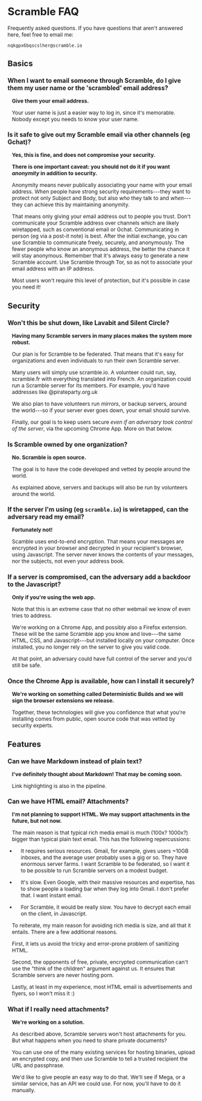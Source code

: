 <style>
body { width:600px; font-size:12px; }
p { margin-left:10px; }
</style>

Scramble FAQ
=======
<div>Frequently asked questions. If you have questions that aren't answered here, feel free to email me:</div>

    nqkgpx6bqscslher@scramble.io

Basics
----
### When I want to email someone through Scramble, do I give them my user name or the 'scrambled' email address? 
**Give them your email address.**

Your user name is just a easier way to log in, since it's memorable. Nobody except you needs to know your user name.

### Is it safe to give out my Scramble email via other channels (eg Gchat)?
**Yes, this is fine, and does not compromise your security.**

**There is one important caveat: you should not do it if you want *anonymity* in addition to security.**

Anonymity means never publically associating your name with your email address. When people have strong security requirements---they want to protect not only Subject and Body, but also *who* they talk to and *when*---they can achieve this by maintaining anonymity. 

That means only giving your email address out to people you trust. Don't communicate your Scramble address over channels which are likely wiretapped, such as conventional email or Gchat. Communicating in person (eg via a post-it note) is best. After the initial exchange, you can use Scramble to communicate freely, securely, and anonymously. The fewer people who know an anonymous address, the better the chance it will stay anonymous. Remember that it's always easy to generate a new Scramble account. Use Scramble through Tor, so as not to associate your email address with an IP address.

Most users won't require this level of protection, but it's possible in case you need it!

Security
-----
### Won't this be shut down, like Lavabit and Silent Circle?
**Having many Scramble servers in many places makes the system more robust.**

Our plan is for Scramble to be federated. That means that it's easy for organizations and even individuals to run their own Scramble server.

Many users will simply use scramble.io. A volunteer could run, say, scramble.fr with everything translated into French. An organization could run a Scramble server for its members. For example, you'd have addresses like <hash>@pirateparty.org.uk

We also plan to have volunteers run *mirrors*, or backup servers, around the world---so if your server ever goes down, your email should survive.

Finally, our goal is to keep users secure *even if an adversary took control of the server*, via the upcoming Chrome App. More on that below.

### Is Scramble owned by one organization?
**No. Scramble is open source.**

The goal is to have the code developed and vetted by people around the world.

As explained above, servers and backups will also be run by volunteers around the world.

### If the server I'm using (eg `scramble.io`) is wiretapped, can the adversary read my email?
**Fortunately not!**

Scamble uses end-to-end encryption. That means your messages are encrypted in your browser and decrypted in your recipient's browser, using Javascript. The server never knows the contents of your messages, nor the subjects, not even your address book.

### If a server is compromised, can the adversary add a backdoor to the Javascript?
**Only if you're using the web app.** 

Note that this is an extreme case that no other webmail we know of even tries to address.

We're working on a Chrome App, and possibly also a Firefox extension. These will be the same Scramble app you know and love---the same HTML, CSS, and Javascript---but installed locally on your computer. Once installed, you no longer rely on the server to give you valid code. 

At that point, an adversary could have full control of the server and you'd still be safe.

### Once the Chrome App is available, how can I install it securely?
**We're working on something called Deterministic Builds and we will sign the browser extensions we release.**

Together, these technologies will give you confidence that what you're installing comes from public, open source code that was vetted by security experts.

Features
-----
### Can we have Markdown instead of plain text?
**I've definitely thought about Markdown! That may be coming soon.**

Link highlighting is also in the pipeline.

### Can we have HTML email? Attachments?
**I'm not planning to support HTML. We may support attachments in the future, but not now.** 

The main reason is that typical rich media email is much (100x? 1000x?) bigger than typical plain text email. This has the following repercussions:

* It requires serious resources. Gmail, for example, gives users ~10GB inboxes, and the average user probably uses a gig or so. They have enormous server farms. I want Scramble to be federated, so I want it to be possible to run Scramble servers on a modest budget.

* It's slow. Even Google, with their massive resources and expertise, has to show people a loading bar when they log into Gmail. I don't prefer that. I want instant email.

* For Scramble, it would be really slow. You have to decrypt each email on the client, in Javascript.

To reiterate, my main reason for avoiding rich media is size, and all that it entails. There are a few additional reasons.

First, it lets us avoid the tricky and error-prone problem of sanitizing HTML. 

Second, the opponents of free, private, encrypted communication can't use the "think of the children" argument against us. It ensures that Scramble servers are never hosting porn.

Lastly, at least in my experience, most HTML email is advertisements and flyers, so I won't miss it :)

### What if I really need attachments?
**We're working on a solution.**

As described above, Scramble servers won't host attachments for you. But what happens when you need to share private documents? 

You can use one of the many existing services for hosting binaries, upload an encrypted copy, and then use Scramble to tell a trusted recipient the URL and passphrase. 

We'd like to give people an easy way to do that. We'll see if Mega, or a similar service, has an API we could use. For now, you'll have to do it manually.

